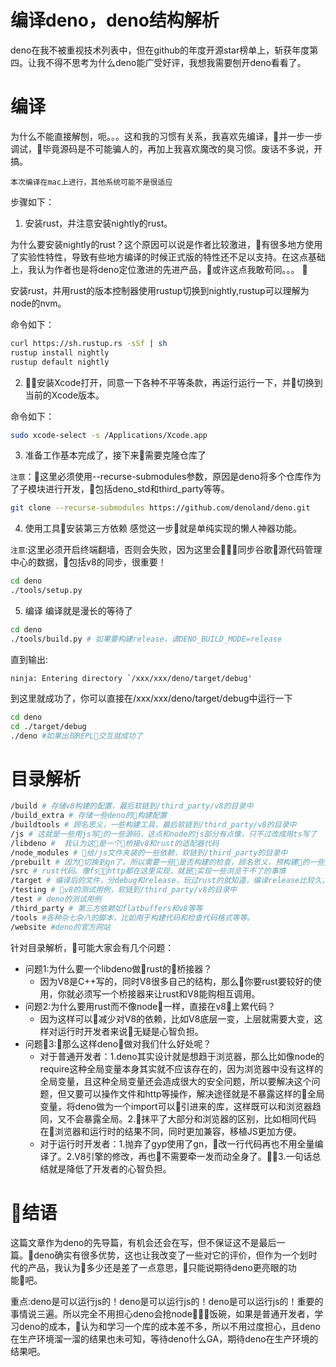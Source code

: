 # 编译deno，deno结构解析
deno在我不被重视技术列表中，但在github的年度开源star榜单上，斩获年度第四。让我不得不思考为什么deno能广受好评，我想我需要刨开deno看看了。

# 编译
为什么不能直接解刨，呃。。。这和我的习惯有关系，我喜欢先编译，并一步一步调试，毕竟源码是不可能骗人的，再加上我喜欢魔改的臭习惯。废话不多说，开搞。

`本次编译在mac上进行，其他系统可能不是很适应`

步骤如下：
1. 安装rust，并注意安装nightly的rust。

为什么要安装nightly的rust？这个原因可以说是作者比较激进，有很多地方使用了实验性特性，导致有些地方编译的时候正式版的特性还不足以支持。在这点基础上，我认为作者也是将deno定位激进的先进产品，或许这点我敢苟同。。。


安装rust，并用rust的版本控制器使用rustup切换到nightly,rustup可以理解为node的nvm。

命令如下：
```sh
curl https://sh.rustup.rs -sSf | sh
rustup install nightly
rustup default nightly
```

2. 安装Xcode打开，同意一下各种不平等条款，再运行运行一下，并切换到当前的Xcode版本。

命令如下：
```sh
sudo xcode-select -s /Applications/Xcode.app
```

3. 准备工作基本完成了，接下来需要克隆仓库了

`注意`：这里必须使用--recurse-submodules参数，原因是deno将多个仓库作为了子模块进行开发，包括deno_std和third_party等等。
```sh
git clone --recurse-submodules https://github.com/denoland/deno.git
```

4. 使用工具安装第三方依赖
感觉这一步就是单纯实现的懒人神器功能。

`注意`:这里必须开启终端翻墙，否则会失败，因为这里会同步谷歌源代码管理中心的数据，包括v8的同步，很重要！
```sh
cd deno
./tools/setup.py
```

5. 编译
编译就是漫长的等待了
```sh
cd deno
./tools/build.py # 如果要构建release，请DENO_BUILD_MODE=release
```
直到输出:
```
ninja: Entering directory `/xxx/xxx/deno/target/debug'
```
到这里就成功了，你可以直接在/xxx/xxx/deno/target/debug中运行一下
```sh
cd deno
cd ./target/debug 
./deno #如果出现REPL交互就成功了
```

# 目录解析
```sh
/build # 存储v8构建的配置，最后软链到/third_party/v8的目录中
/build_extra # 存储一些deno的构建配置
/buildtools # 顾名思义，一些构建工具，最后软链到/third_party/v8的目录中
/js # 这就是一些用js写的一些源码，这点和node的js部分有点像，只不过改成用ts写了
/libdeno #  我认为这是一个桥接v8和rust的适配器代码
/node_modules # 给/js文件夹装的一些依赖，软链到/third_party的目录中
/prebuilt # 因为切换到gn了，所以需要一些是否构建的检查，顾名思义，预构建的一些文件，都是自己生成的
/src # rust代码。像fs，http都在这里实现，就是实现一些浏览干不了的事情
/target # 编译后的文件，分debug和release，玩过rust的就知道，编译release比较久，因为编译器要做代码折叠
/testing # v8的测试用例，软链到/third_party/v8的目录中
/test # deno的测试用例
/third_party # 第三方依赖如flatbuffers和v8等等
/tools #各种杂七杂八的脚本，比如用于构建代码和检查代码格式等等。
/website #deno的官方网站
```
针对目录解析，可能大家会有几个问题：
* 问题1:为什么要一个libdeno做rust的桥接器？
    * 因为V8是C++写的，同时V8很多自己的结构，那么你要rust要较好的使用，你就必须写一个桥接器来让rust和V8能购相互调用。
* 问题2:为什么要用rust而不像node一样，直接在v8上累代码？
    * 因为这样可以减少对V8的依赖，比如V8底层一变，上层就需要大变，这样对运行时开发者来说无疑是心智负担。
* 问题3:那么这样deno做对我们什么好处呢？
    * 对于普通开发者：1.deno其实设计就是想趋于浏览器，那么比如像node的require这种全局变量本身其实就不应该存在的，因为浏览器中没有这样的全局变量，且这种全局变量还会造成很大的安全问题，所以要解决这个问题，但又要可以操作文件和http等操作，解决途径就是不暴露这样的全局变量，将deno做为一个import可以引进来的库，这样既可以和浏览器趋同，又不会暴露全局。2.抹平了大部分和浏览器的区别，比如相同代码在浏览器和运行时的结果不同，同时更加兼容，移植JS更加方便。
    * 对于运行时开发者：1.抛弃了gyp使用了gn，改一行代码再也不用全量编译了。2.V8引擎的修改，再也不需要牵一发而动全身了。3.一句话总结就是降低了开发者的心智负担。

# 结语
这篇文章作为deno的先导篇，有机会还会在写，但不保证这不是最后一篇。deno确实有很多优势，这也让我改变了一些对它的评价，但作为一个划时代的产品，我认为多少还是差了一点意思，只能说期待deno更亮眼的功能吧。

重点:deno是可以运行js的！deno是可以运行js的！deno是可以运行js的！重要的事情说三遍。所以完全不用担心deno会抢node饭碗，如果是普通开发者，学习deno的成本，认为和学习一个库的成本差不多，所以不用过度担心，且deno在生产环境溜一溜的结果也未可知，等待deno什么GA，期待deno在生产环境的结果吧。